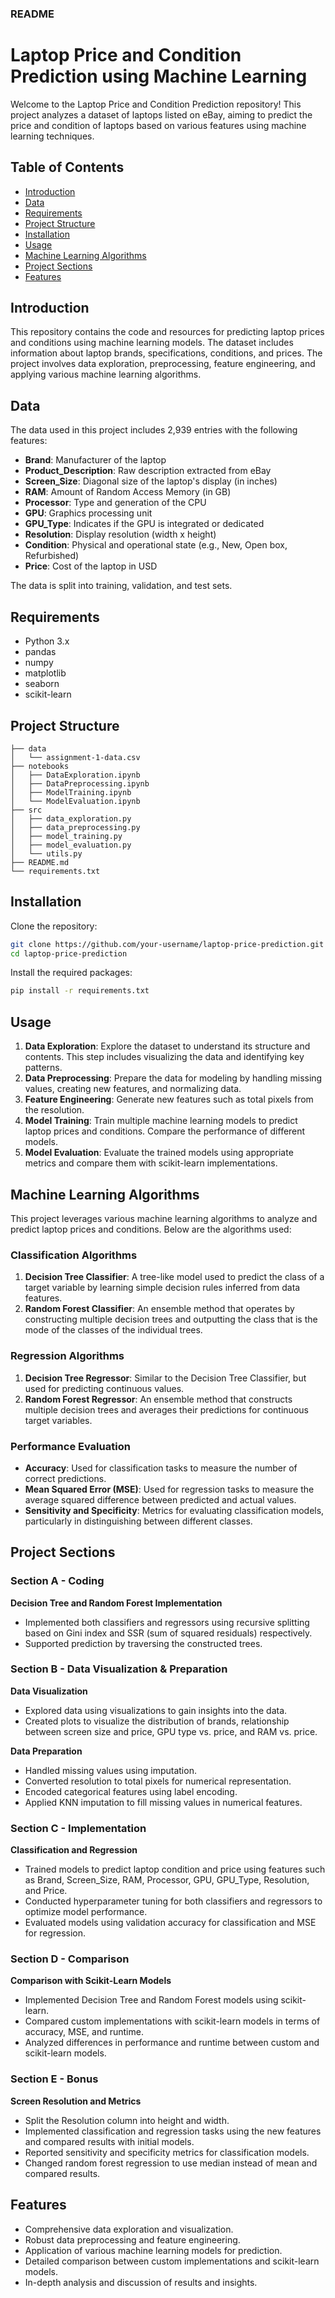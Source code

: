 ### README

# Laptop Price and Condition Prediction using Machine Learning

Welcome to the Laptop Price and Condition Prediction repository! This project analyzes a dataset of laptops listed on eBay, aiming to predict the price and condition of laptops based on various features using machine learning techniques. 

## Table of Contents

- [Introduction](#introduction)
- [Data](#data)
- [Requirements](#requirements)
- [Project Structure](#project-structure)
- [Installation](#installation)
- [Usage](#usage)
- [Machine Learning Algorithms](#machine-learning-algorithms)
- [Project Sections](#project-sections)
- [Features](#features)

## Introduction

This repository contains the code and resources for predicting laptop prices and conditions using machine learning models. The dataset includes information about laptop brands, specifications, conditions, and prices. The project involves data exploration, preprocessing, feature engineering, and applying various machine learning algorithms.

## Data

The data used in this project includes 2,939 entries with the following features:

- **Brand**: Manufacturer of the laptop
- **Product_Description**: Raw description extracted from eBay
- **Screen_Size**: Diagonal size of the laptop's display (in inches)
- **RAM**: Amount of Random Access Memory (in GB)
- **Processor**: Type and generation of the CPU
- **GPU**: Graphics processing unit
- **GPU_Type**: Indicates if the GPU is integrated or dedicated
- **Resolution**: Display resolution (width x height)
- **Condition**: Physical and operational state (e.g., New, Open box, Refurbished)
- **Price**: Cost of the laptop in USD

The data is split into training, validation, and test sets.

## Requirements

- Python 3.x
- pandas
- numpy
- matplotlib
- seaborn
- scikit-learn

## Project Structure

```plaintext
├── data
│   └── assignment-1-data.csv
├── notebooks
│   ├── DataExploration.ipynb
│   ├── DataPreprocessing.ipynb
│   ├── ModelTraining.ipynb
│   └── ModelEvaluation.ipynb
├── src
│   ├── data_exploration.py
│   ├── data_preprocessing.py
│   ├── model_training.py
│   ├── model_evaluation.py
│   └── utils.py
├── README.md
└── requirements.txt
```

## Installation

Clone the repository:

```bash
git clone https://github.com/your-username/laptop-price-prediction.git
cd laptop-price-prediction
```

Install the required packages:

```bash
pip install -r requirements.txt
```

## Usage

1. **Data Exploration**: Explore the dataset to understand its structure and contents. This step includes visualizing the data and identifying key patterns.
2. **Data Preprocessing**: Prepare the data for modeling by handling missing values, creating new features, and normalizing data.
3. **Feature Engineering**: Generate new features such as total pixels from the resolution.
4. **Model Training**: Train multiple machine learning models to predict laptop prices and conditions. Compare the performance of different models.
5. **Model Evaluation**: Evaluate the trained models using appropriate metrics and compare them with scikit-learn implementations.

## Machine Learning Algorithms

This project leverages various machine learning algorithms to analyze and predict laptop prices and conditions. Below are the algorithms used:

### Classification Algorithms

1. **Decision Tree Classifier**: A tree-like model used to predict the class of a target variable by learning simple decision rules inferred from data features.
2. **Random Forest Classifier**: An ensemble method that operates by constructing multiple decision trees and outputting the class that is the mode of the classes of the individual trees.

### Regression Algorithms

1. **Decision Tree Regressor**: Similar to the Decision Tree Classifier, but used for predicting continuous values.
2. **Random Forest Regressor**: An ensemble method that constructs multiple decision trees and averages their predictions for continuous target variables.

### Performance Evaluation

- **Accuracy**: Used for classification tasks to measure the number of correct predictions.
- **Mean Squared Error (MSE)**: Used for regression tasks to measure the average squared difference between predicted and actual values.
- **Sensitivity and Specificity**: Metrics for evaluating classification models, particularly in distinguishing between different classes.

## Project Sections

### Section A - Coding

**Decision Tree and Random Forest Implementation**

- Implemented both classifiers and regressors using recursive splitting based on Gini index and SSR (sum of squared residuals) respectively.
- Supported prediction by traversing the constructed trees.

### Section B - Data Visualization & Preparation

**Data Visualization**

- Explored data using visualizations to gain insights into the data.
- Created plots to visualize the distribution of brands, relationship between screen size and price, GPU type vs. price, and RAM vs. price.

**Data Preparation**

- Handled missing values using imputation.
- Converted resolution to total pixels for numerical representation.
- Encoded categorical features using label encoding.
- Applied KNN imputation to fill missing values in numerical features.

### Section C - Implementation

**Classification and Regression**

- Trained models to predict laptop condition and price using features such as Brand, Screen_Size, RAM, Processor, GPU, GPU_Type, Resolution, and Price.
- Conducted hyperparameter tuning for both classifiers and regressors to optimize model performance.
- Evaluated models using validation accuracy for classification and MSE for regression.

### Section D - Comparison

**Comparison with Scikit-Learn Models**

- Implemented Decision Tree and Random Forest models using scikit-learn.
- Compared custom implementations with scikit-learn models in terms of accuracy, MSE, and runtime.
- Analyzed differences in performance and runtime between custom and scikit-learn models.

### Section E - Bonus

**Screen Resolution and Metrics**

- Split the Resolution column into height and width.
- Implemented classification and regression tasks using the new features and compared results with initial models.
- Reported sensitivity and specificity metrics for classification models.
- Changed random forest regression to use median instead of mean and compared results.

## Features

- Comprehensive data exploration and visualization.
- Robust data preprocessing and feature engineering.
- Application of various machine learning models for prediction.
- Detailed comparison between custom implementations and scikit-learn models.
- In-depth analysis and discussion of results and insights.
